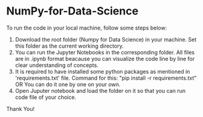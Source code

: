 # NumPy-for-Data-Science

To run the code in your local machine, follow some steps below:

1. Download the root folder (Numpy for Data Science) in your machine. Set this folder as the current working directory.
2. You can run the Jupyter Notebooks in the corresponding folder. All files are in .ipynb format beacause you can visualize the code line by line for clear understanding of concepts.
3. It is required to have installed some python packages as mentioned in 'requirements.txt' file. Command for this: "pip install -r requirements.txt" OR You can do it one by one on your own.
4. Open Juputer notebook and load the folder on it so that you can run code file of your choice. 

Thank You!


